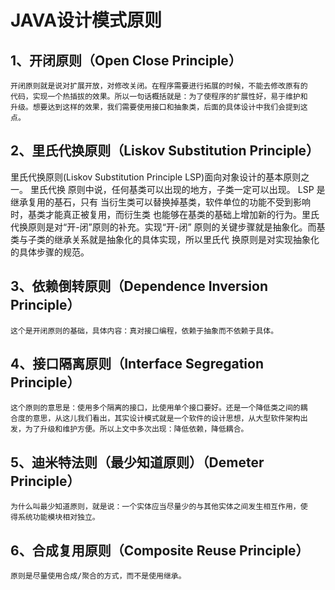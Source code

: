 # JAVA设计模式原则

## 1、开闭原则（Open Close Principle）

    开闭原则就是说对扩展开放，对修改关闭。在程序需要进行拓展的时候，不能去修改原有的
    代码，实现一个热插拔的效果。所以一句话概括就是：为了使程序的扩展性好，易于维护和
    升级。想要达到这样的效果，我们需要使用接口和抽象类，后面的具体设计中我们会提到这
    点。

## 2、里氏代换原则（Liskov Substitution Principle）

里氏代换原则(Liskov Substitution Principle LSP)面向对象设计的基本原则之一。
    里氏代换
    原则中说，任何基类可以出现的地方，子类一定可以出现。 LSP 是继承复用的基石，只有
    当衍生类可以替换掉基类，软件单位的功能不受到影响时，基类才能真正被复用，而衍生类
    也能够在基类的基础上增加新的行为。里氏代换原则是对“开-闭”原则的补充。实现“开-闭”
    原则的关键步骤就是抽象化。而基类与子类的继承关系就是抽象化的具体实现，所以里氏代
    换原则是对实现抽象化的具体步骤的规范。

## 3、依赖倒转原则（Dependence Inversion Principle）

    这个是开闭原则的基础，具体内容：真对接口编程，依赖于抽象而不依赖于具体。

## 4、接口隔离原则（Interface Segregation Principle）

    这个原则的意思是：使用多个隔离的接口，比使用单个接口要好。还是一个降低类之间的耦
    合度的意思，从这儿我们看出，其实设计模式就是一个软件的设计思想，从大型软件架构出
    发，为了升级和维护方便。所以上文中多次出现：降低依赖，降低耦合。

## 5、迪米特法则（最少知道原则）（Demeter Principle）

    为什么叫最少知道原则，就是说：一个实体应当尽量少的与其他实体之间发生相互作用，使
    得系统功能模块相对独立。

## 6、合成复用原则（Composite Reuse Principle）

    原则是尽量使用合成/聚合的方式，而不是使用继承。

